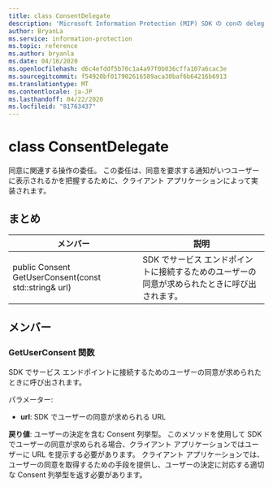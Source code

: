 ```yaml
---
title: class ConsentDelegate
description: 'Microsoft Information Protection (MIP) SDK の conの delegate:: undefined クラスを文書にします。'
author: BryanLa
ms.service: information-protection
ms.topic: reference
ms.author: bryanla
ms.date: 04/16/2020
ms.openlocfilehash: d6c4efddf5b70c1a4a97f0b036cffa107a6cac3e
ms.sourcegitcommit: f54920bf017902616589aca30baf6b64216b6913
ms.translationtype: MT
ms.contentlocale: ja-JP
ms.lasthandoff: 04/22/2020
ms.locfileid: "81763437"
---
```

# <a name="class-consentdelegate"></a>class ConsentDelegate 
同意に関連する操作の委任。
この委任は、同意を要求する通知がいつユーザーに表示されるかを把握するために、クライアント アプリケーションによって実装されます。
  
## <a name="summary"></a>まとめ
 メンバー                        | 説明                                
--------------------------------|---------------------------------------------
public Consent GetUserConsent(const std::string& url)  |  SDK でサービス エンドポイントに接続するためのユーザーの同意が求められたときに呼び出されます。
  
## <a name="members"></a>メンバー
  
### <a name="getuserconsent-function"></a>GetUserConsent 関数
SDK でサービス エンドポイントに接続するためのユーザーの同意が求められたときに呼び出されます。

パラメーター:  
* **url**: SDK でユーザーの同意が求められる URL



  
**戻り値**: ユーザーの決定を含む Consent 列挙型。
このメソッドを使用して SDK でユーザーの同意が求められる場合、クライアント アプリケーションではユーザーに URL を提示する必要があります。 クライアント アプリケーションでは、ユーザーの同意を取得するための手段を提供し、ユーザーの決定に対応する適切な Consent 列挙型を返す必要があります。